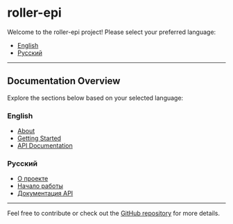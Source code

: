 
# roller-epi

Welcome to the roller-epi project! Please select your preferred language:

- [English](en/home.md)
- [Русский](ru/home.md)

---

## Documentation Overview

Explore the sections below based on your selected language:

### English
- [About](en/about.md)
- [Getting Started](en/getting_started.md)
- [API Documentation](en/api.md)

### Русский
- [О проекте](ru/about.md)
- [Начало работы](ru/getting_started.md)
- [Документация API](ru/api.md)

---

Feel free to contribute or check out the [GitHub repository](https://github.com/laplasd/roller-epi) for more details.


